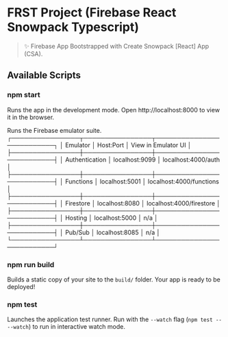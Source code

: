 # FRST Project (Firebase React Snowpack Typescript)

> ✨ Firebase App Bootstrapped with Create Snowpack [React] App (CSA).

## Available Scripts

### npm start

Runs the app in the development mode.
Open http://localhost:8000 to view it in the browser.

Runs the Firebase emulator suite.
┌────────────────┬────────────────┬──────────────────────────┐
│ Emulator       │ Host:Port      │ View in Emulator UI      │
├────────────────┼────────────────┼──────────────────────────┤
│ Authentication │ localhost:9099 │ localhost:4000/auth      │
├────────────────┼────────────────┼──────────────────────────┤
│ Functions      │ localhost:5001 │ localhost:4000/functions │
├────────────────┼────────────────┼──────────────────────────┤
│ Firestore      │ localhost:8080 │ localhost:4000/firestore │
├────────────────┼────────────────┼──────────────────────────┤
│ Hosting        │ localhost:5000 │ n/a                      │
├────────────────┼────────────────┼──────────────────────────┤
│ Pub/Sub        │ localhost:8085 │ n/a                      │
└────────────────┴────────────────┴──────────────────────────┘

### npm run build

Builds a static copy of your site to the `build/` folder.
Your app is ready to be deployed!


### npm test

Launches the application test runner.
Run with the `--watch` flag (`npm test -- --watch`) to run in interactive watch mode.
